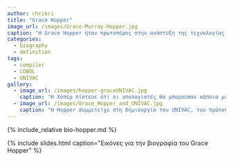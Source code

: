 ```yaml
---
author: chrikri
title: "Grace Hopper"
image_url: /images/Grace-Murray-Hopper.jpg
caption: "Η Grace Hopper ήταν πρωτοπόρος στην ανάπτυξη της τεχνολογίας των υπολογιστών, βοηθώντας στην επινόηση του UNIVAC I, του πρώτου εμπορικού ηλεκτρονικού υπολογιστή και των ναυτικών εφαρμογών για την COBOL."
categories:
  - biography
  - definition
tags:
  - compiler
  - COBOL
  - UNIVAC
gallery:
  - image_url: /images/hopper-graceUNIVAC.jpg
    caption: "H Χόπερ πίστευε ότι οι υπολογιστές θα μπορούσαν κάποια μέρα να χρησιμοποιηθούν ευρέως και να τους βοηθήσουν να τους κάνουν πιο φιλικούς προς το χρήστη."
  - image_url: /images/Grace_Hopper_and_UNIVAC.jpg
    caption: "Η Hopper συμμετείχε στη δημιουργία του UNIVAC, του πρώτου ηλεκτρονικού ηλεκτρονικού υπολογιστή."
---
```


{% include_relative bio-hopper.md %}

{% include slides.html caption="Εικόνες για την βιογραφία του Grace Hopper" %}
